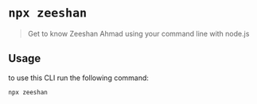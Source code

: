 # `npx zeeshan`

> Get to know Zeeshan Ahmad using your command line with node.js

## Usage

to use this CLI run the following command:

```sh
npx zeeshan
```
